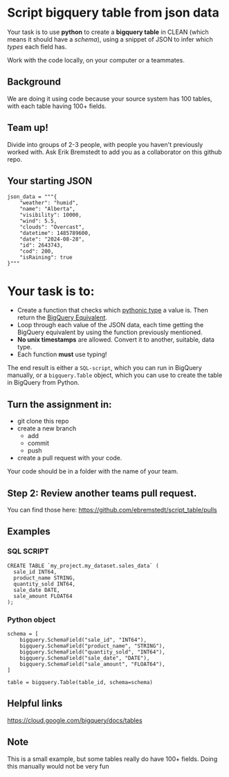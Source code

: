 # Script bigquery table from json data

Your task is to use **python** to create a **bigquery table** in CLEAN (which means it should have a *schema*), using a snippet of JSON to infer which *types* each field has.

Work with the code locally, on your computer or a teammates.

## Background

We are doing it using code because your source system has 100 tables, with each table having 100+ fields.

## Team up!

Divide into groups of 2-3 people, with people you haven't previously worked with. Ask Erik Bremstedt to add you as a collaborator on this github repo.

## Your starting JSON

```
json_data = """{
    "weather": "humid",
    "name": "Alberta",
    "visibility": 10000,
    "wind": 5.5,
    "clouds": "Overcast",
    "datetime": 1485789600,
    "date": "2024-08-28",
    "id": 2643743,
    "cod": 200,
    "isRaining": true
}"""
```

# Your task is to:
- Create a function that checks which [pythonic type](https://www.w3schools.com/python/python_datatypes.asp) a value is. Then return the [BigQuery Equivalent](https://cloud.google.com/bigquery/docs/reference/standard-sql/data-types).
- Loop through each value of the JSON data, each time getting the BigQuery equivalent by using the function previously mentioned.
- **No unix timestamps** are allowed. Convert it to another, suitable, data type.
- Each function **must** use typing!

The end result is either a `SQL-script`, which you can run in BigQuery manually, or a `bigquery.Table` object, which you can use to create the table in BigQuery from Python.

## Turn the assignment in:

- git clone this repo
- create a new branch
    - add
    - commit
    - push
- create a pull request with your code.

Your code should be in a folder with the name of your team.

## Step 2: Review another teams pull request.

You can find those here:
https://github.com/ebremstedt/script_table/pulls

## Examples

### SQL SCRIPT

```
CREATE TABLE `my_project.my_dataset.sales_data` (
  sale_id INT64,
  product_name STRING,
  quantity_sold INT64,
  sale_date DATE,
  sale_amount FLOAT64
);
```

### Python object

```
schema = [
    bigquery.SchemaField("sale_id", "INT64"),
    bigquery.SchemaField("product_name", "STRING"),
    bigquery.SchemaField("quantity_sold", "INT64"),
    bigquery.SchemaField("sale_date", "DATE"),
    bigquery.SchemaField("sale_amount", "FLOAT64"),
]

table = bigquery.Table(table_id, schema=schema)
```

## Helpful links

https://cloud.google.com/bigquery/docs/tables


## Note

This is a small example, but some tables really do have 100+ fields. Doing this manually would not be very fun
